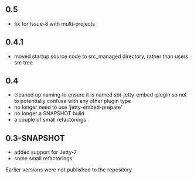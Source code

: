 
0.5
---

* fix for Issue-8 with multi-projects

0.4.1
-----

* moved startup source code to src_managed directory, rather than users src tree


0.4
---

* cleaned up naming to ensure it is named sbt-jetty-embed-plugin so not to potentially confuse with any other plugin type
* no longer need to use 'jetty-embed-prepare'
* no longer a SNAPSHOT build
* a couple of small refactorings


0.3-SNAPSHOT
------------

* added support for Jetty-7
* some small refactorings



Earlier versions were not published to the repository

